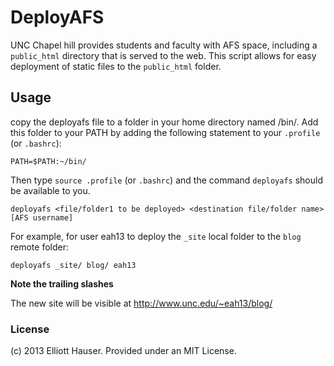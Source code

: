 DeployAFS
=========

UNC Chapel hill provides students and faculty with AFS space, including a `public_html` directory that is served to the web.  This script allows for easy deployment of static files to the `public_html` folder.

## Usage

copy the deployafs file to a folder in your home directory named /bin/.  Add this folder to your PATH by adding the following statement to your `.profile` (or `.bashrc`):
```
PATH=$PATH:~/bin/
```

Then type `source .profile` (or `.bashrc`) and the command `deployafs` should be available to you.

```
deployafs <file/folder1 to be deployed> <destination file/folder name> [AFS username]
```

For example, for user eah13 to deploy the `_site` local folder to the `blog` remote folder:

```
deployafs _site/ blog/ eah13
```

**Note the trailing slashes**

The new site will be visible at http://www.unc.edu/~eah13/blog/

### License
(c) 2013 Elliott Hauser.  Provided under an MIT License.
